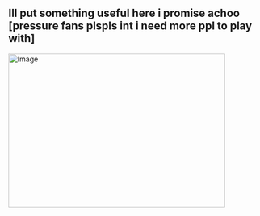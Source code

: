 ## Ill put something useful here i promise achoo [pressure fans plspls int i need more ppl to play with]

<img width="429" height="304" alt="Image" src="https://github.com/user-attachments/assets/b83d79f5-91c5-4c87-ab32-11ea56e4fe89" />
<!-- Uploading "Roblox_2025-08-08_16-42-37.mp4"... -->
